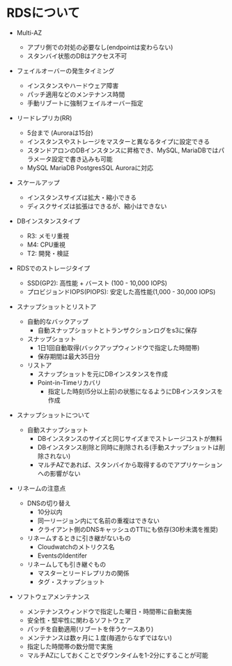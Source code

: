 # RDSについて

- Multi-AZ
  - アプリ側での対処の必要なし(endpointは変わらない)
  - スタンバイ状態のDBはアクセス不可

- フェイルオーバーの発生タイミング
  - インスタンスやハードウェア障害
  - パッチ適用などのメンテナンス時間
  - 手動リブートに強制フェイルオーバー指定

- リードレプリカ(RR)
  - 5台まで (Auroraは15台)
  - インスタンスやストレージをマスターと異なるタイプに設定できる
  - スタンドアロンのDBインスタンスに昇格でき、MySQL, MariaDBではパラメータ設定で書き込みも可能
  - MySQL MariaDB PostgresSQL Auroraに対応

- スケールアップ
  - インスタンスサイズは拡大・縮小できる
  - ディスクサイズは拡張はできるが、縮小はできない

- DBインスタンスタイプ
  - R3: メモリ重視
  - M4: CPU重視
  - T2: 開発・検証

- RDSでのストレージタイプ
  - SSD(GP2): 高性能 + バースト (100 - 10,000 IOPS)
  - プロビジョンドIOPS(PIOPS): 安定した高性能(1,000 - 30,000 IOPS)

- スナップショットとリストア
  - 自動的なバックアップ
    - 自動スナップショットとトランザクションログをs3に保存
  - スナップショット 
    - 1日1回自動取得(バックアップウィンドウで指定した時間帯)
    - 保存期間は最大35日分
  - リストア
    - スナップショットを元にDBインスタンスを作成
    - Point-in-Timeリカバリ
      - 指定した時刻(5分以上前)の状態になるようにDBインスタンスを作成

- スナップショットについて
  - 自動スナップショット
    - DBインスタンスのサイズと同じサイズまでストレージコストが無料
    - DBインスタンス削除と同時に削除される(手動スナップショットは削除されない)
    - マルチAZであれば、スタンバイから取得するのでアプリケーションへの影響がない

- リネームの注意点
  - DNSの切り替え
    - 10分以内
    - 同一リージョン内にて名前の重複はできない
    - クライアント側のDNSキャッシュのTTlにも依存(30秒未満を推奨)
  - リネームするときに引き継がないもの
    - Cloudwatchのメトリクス名
    - EventsのIdentifer
  - リネームしても引き継ぐもの 
    - マスターとリードレプリカの関係
    - タグ・スナップショット

- ソフトウェアメンテナンス
  - メンテナンスウィンドウで指定した曜日・時間帯に自動実施
  - 安全性・堅牢性に関わるソフトウェア
  - パッチを自動適用(リブートを伴うケースあり)
  - メンテナンスは数ヶ月に１度(毎週からなずではない)
  - 指定した時間帯の数分間で実施
  - マルチAZにしておくことでダウンタイムを1-2分にすることが可能
